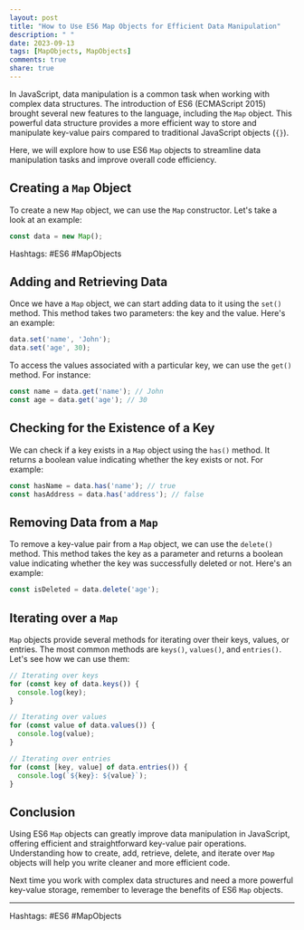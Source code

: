 ```yaml
---
layout: post
title: "How to Use ES6 Map Objects for Efficient Data Manipulation"
description: " "
date: 2023-09-13
tags: [MapObjects, MapObjects]
comments: true
share: true
---
```


In JavaScript, data manipulation is a common task when working with complex data structures. The introduction of ES6 (ECMAScript 2015) brought several new features to the language, including the `Map` object. This powerful data structure provides a more efficient way to store and manipulate key-value pairs compared to traditional JavaScript objects (`{}`). 

Here, we will explore how to use ES6 `Map` objects to streamline data manipulation tasks and improve overall code efficiency.

## Creating a `Map` Object
To create a new `Map` object, we can use the `Map` constructor. Let's take a look at an example:

```javascript
const data = new Map();
```
Hashtags: #ES6 #MapObjects

## Adding and Retrieving Data
Once we have a `Map` object, we can start adding data to it using the `set()` method. This method takes two parameters: the key and the value. Here's an example:

```javascript
data.set('name', 'John');
data.set('age', 30);
```

To access the values associated with a particular key, we can use the `get()` method. For instance:

```javascript
const name = data.get('name'); // John
const age = data.get('age'); // 30
```

## Checking for the Existence of a Key
We can check if a key exists in a `Map` object using the `has()` method. It returns a boolean value indicating whether the key exists or not. For example:

```javascript
const hasName = data.has('name'); // true
const hasAddress = data.has('address'); // false
```

## Removing Data from a `Map`
To remove a key-value pair from a `Map` object, we can use the `delete()` method. This method takes the key as a parameter and returns a boolean value indicating whether the key was successfully deleted or not. Here's an example:

```javascript
const isDeleted = data.delete('age');
```

## Iterating over a `Map`
`Map` objects provide several methods for iterating over their keys, values, or entries. The most common methods are `keys()`, `values()`, and `entries()`. Let's see how we can use them:

```javascript
// Iterating over keys
for (const key of data.keys()) {
  console.log(key);
}

// Iterating over values
for (const value of data.values()) {
  console.log(value);
}

// Iterating over entries
for (const [key, value] of data.entries()) {
  console.log(`${key}: ${value}`);
}
```

## Conclusion
Using ES6 `Map` objects can greatly improve data manipulation in JavaScript, offering efficient and straightforward key-value pair operations. Understanding how to create, add, retrieve, delete, and iterate over `Map` objects will help you write cleaner and more efficient code.

Next time you work with complex data structures and need a more powerful key-value storage, remember to leverage the benefits of ES6 `Map` objects.

---

Hashtags: #ES6 #MapObjects